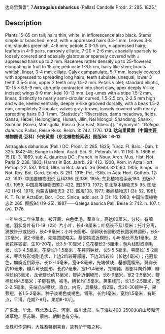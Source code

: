 达乌里黄耆",
7.**Astragalus dahuricus** (Pallas) Candolle Prodr. 2: 285. 1825.",

## Description
Plants 15-65 cm tall; hairs thin, white, in inflorescence also black. Stems simple or branched, erect, with ± appressed hairs 0.3-1 mm. Leaves 3-8 cm; stipules greenish, 4-8 mm; petiole 0.3-1.5 cm, ± appressed hairy; leaflets in 4-9 pairs, narrowly elliptic, 7-20 × 2-6 mm, abaxially sparsely to loosely covered and adaxially glabrous or sparsely covered with ± appressed hairs up to 2 mm. Racemes rather densely up to 25-flowered, elongating in fruit to 15 cm; peduncle 1-3.5 cm, hairy like stem; bracts whitish, linear, 3-4 mm, ciliate. Calyx campanulate, 5-7 mm, loosely covered with appressed to spreading long hairs; teeth subulate, unequal, lower 3 teeth 3.5-5 mm, upper 2 teeth only 1.5-2 mm. Petals violet; standard elliptic, 10-15 × 6.5-9 mm, abruptly contracted into short claw, apex deeply V-like incised; wings 8-9 mm; keel 10-13 mm. Leg-umes with a stipe 1.5-2 mm, linear, distinctly to nearly semi-circular curved, 1.5-2.5 cm, 2-2.5 mm high and wide, keeled ventrally, deeply V-like grooved dorsally, with a beak 1.5-2 mm, completely 2-locular; valves gray-brown, loosely covered with nearly spreading hairs 0.3-1 mm.
  "Statistics": "Riversides, damp meadows, fields. Gansu, Hebei, Heilongjiang, Hunan, Jilin, Nei Mongol, Shandong, Shanxi, Sichuan [Korea, Mon-golia, Russia (Far East, Siberia)].
  "Synonym": "*Galega dahurica* Pallas, Reise Russ. Reich. 3: 742. 1776.
**173. 达乌里黄耆（中国主要植物图说·豆科）兴安黄耆（东北植物检索表）图版58：6-12**

Astragalus dahuricus (Pall.) DC. Prodr. 2: 285. 1825; Turcz. Fl. Baic. -Dah. 1: 325. 1842-45; Bunge in Mem. Acad. Sci. St. Peterab. VII. 11 (16): 5. 1868 et 15 (1): 3. 1869, sub A. dauricus DC.; Franch. in Nouv. Arch. Mus. Hist. Not. Paris 5: 238. 1883; Harms in Bot. Jahrb. 29: 413. 1900; Kom. in Acta Hort. Petrop. 22: 587. 1904; Ulbr. in Bot. Jahrb. 36 (Beibl. 82): 60. 1905; Simps. in Not. Roy. Bot. Gard. Edinb. 8: 251. 1915; Pet. -Stib. in Acta Hort. Gothob. 12: 42. 1937; 中国要植物图说 豆科396. 图386, 1955; 东北植物检索表180. 图版57 (6). 1959; 中国高等植物图鉴2: 422. 图2573. 1972; 东北草本植物志5: 95. 图版42 (1-6). 1976; 内蒙古植物志3: 213. 图版108, 1977; 秦岭植物志1 (3): 52. 1981; K. T. Fu in ActaBot. Bor. -Occ. Sinica, add. ser. 3 (3): 16. 1983; 中国沙漠植物志2: 265. 图版94 (19-25). 1987——Galega daurica Pall. Beise 3: 742. n. 107. t (w). 1776.

一年生或二年生草本，被开展、白色柔毛。茎直立，高达80厘米，分枝，有细棱。羽状复叶有11-19（23）片小叶，长4-8厘米；叶柄长不及1厘米；托叶分离，狭披针形或钻形，长4-8毫米；小叶长圆形、倒卵状长圆形或长圆状椭圆形，长5-20毫米，宽2-6毫米，先端圆或略尖，基部钝或近楔形，小叶柄长不及1毫米。总状花序较密，生10-20花，长3.5-10厘米；总花梗长2-5厘米；苞片线形或刚毛状，长3-4.5毫米。花梗长1-1.5毫米；花萼斜钟状，长5-5.5毫米，萼筒长1.5-2毫米，萼齿线形或刚毛状，上边2齿较萼部短，下边3齿较长（长达4毫米）；花冠紫色，旗瓣近倒卵形，长12-14毫米，宽6-8毫米，先端微缺，基部宽楔形，翼瓣长约10毫米，瓣片弯长圆形，长约7毫米，宽1-1.4毫米，先端钝，基部耳向外伸，瓣柄长约3毫米，龙骨瓣长约13毫米，瓣片近倒卵形，长8-9毫米，宽2-2.5毫米，瓣柄长约4.5毫米；子房有柄，被毛，柄长约1.5毫米。荚果线形，长1.5-2.5厘米，宽2-2.5毫米，先端凸尖喙状，直立，内弯，具横脉，假2室，含20-30颖种子，果颈短，长1.5-2毫米。种子淡褐色或褐色，肾形，长约1毫米，宽约1.5毫米，有斑点，平滑。花期7-9月，果期8-10月。

产东北、华北、西北及山东、河南、四川北部。生于海拔400-2500米的山坡和河滩草地。原苏联、蒙古、朝鲜也有分布。

全株可作饲料，大牲畜特别喜食，故有驴干粮之称。
